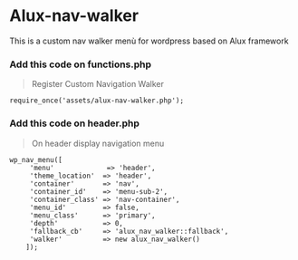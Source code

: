 # Alux-nav-walker
This is a custom nav walker menù for wordpress based on Alux framework 

### Add this code on functions.php

>Register Custom Navigation Walker
```
require_once('assets/alux-nav-walker.php');
```
### Add this code on header.php

>On header display navigation menu

```
wp_nav_menu([
     'menu'             => 'header',
     'theme_location'  => 'header',
     'container'       => 'nav',
     'container_id'    => 'menu-sub-2',
     'container_class' => 'nav-container',
     'menu_id'         => false,
     'menu_class'      => 'primary',
     'depth'           => 0,
     'fallback_cb'     => 'alux_nav_walker::fallback',
     'walker'          => new alux_nav_walker()
    ]);
```
